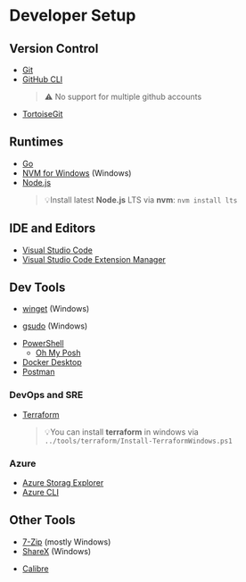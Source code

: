 # Developer Setup

## Version Control

<!-- TODO: Explain how to use Git Credential Manager Core to support multiple GitHub accounts -->

- [Git][git]
- [GitHub CLI][github-cli]
  > ⚠️ No support for multiple github accounts
- [TortoiseGit][tortoisegit]

## Runtimes

- [Go][golang]
- [NVM for Windows][nvm-windows] (Windows)
- [Node.js][nodejs]
  > 💡Install latest **Node.js** LTS via **nvm**: `nvm install lts`

## IDE and Editors

<!-- TODO: Explain PowerShell configuration for VSCode Powershell Extension. Uses different profile (Microsoft.VSCode_profile.ps1)  -->

- [Visual Studio Code][vscode]
- [Visual Studio Code Extension Manager][vscode-vsce]

## Dev Tools

- [winget][winget] (Windows)
<!-- TODO: Explain winget installation for Windows before 11 -->
- [gsudo][gsudo] (Windows)
<!-- TODO: Explain issue with PowerShell version - winget does not provide the latest) -->
- [PowerShell][powershell]
  <!-- TODO: Explain Oh My Posh installation -->
  <!-- TODO: Explain Nerd font installation -->
  <!-- TODO: Explain PowerShell configuration  -->
  - [Oh My Posh][ohmyposh]
- [Docker Desktop][docker-desktop]
- [Postman][postman]

### DevOps and SRE

- [Terraform][terraform]
  > 💡You can install **terraform** in windows via `../tools/terraform/Install-TerraformWindows.ps1`

### Azure

- [Azure Storag Explorer][azure-storage-explorer]
- [Azure CLI][azure-cli]

## Other Tools

- [7-Zip][seven-zip] (mostly Windows)
- [ShareX][sharex] (Windows)
<!-- TODO: Explain how to configure calibre and plugins -->
- [Calibre][calibre]

<!-- Relative Links -->

<!-- Absolute Links -->

[git]: https://git-scm.com/download "Git"
[github-cli]: https://github.com/cli/cli "GitHub CLI"
[tortoisegit]: https://tortoisegit.org "Windows Shell Interface to Git"
[golang]: https://go.dev/doc/install "Go language runtime"
[nvm-windows]: https://github.com/coreybutler/nvm-windows "Node Version Manager for Windows"
[nodejs]: https://nodejs.org/ "Node.js"
[vscode]: https://code.visualstudio.com/download "Visual Studio Code"
[vscode-vsce]: https://github.com/microsoft/vscode-vsce "Visual Studio Code Extension Manager"
[winget]: https://github.com/microsoft/winget-cli "Windows Package Manager Client"
[gsudo]: https://gerardog.github.io/gsudo/docs/install "gsudo"
[powershell]: https://docs.microsoft.com/en-us/powershell/scripting/install/installing-powershell "PowerShell"
[ohmyposh]: https://ohmyposh.dev/docs "Oh My Posh"
[docker-desktop]: https://docs.docker.com/desktop/#download-and-install "Docker Desktop"
[postman]: https://www.postman.com/downloads "Postman"
[terraform]: https://www.terraform.io/downloads "Terraform"
[azure-cli]: https://docs.microsoft.com/en-us/cli/azure/install-azure-cli "Azure CLI"
[azure-storage-explorer]: https://azure.microsoft.com/en-us/products/storage/storage-explorer "Azure Storage Explorer"
[seven-zip]: https://www.7-zip.org/download.html "7-Zip is a file archiver with a high compression ratio"
[sharex]: https://getsharex.com "ShareX: Screen capture, file sharing and productivity tool"
[calibre]: https://calibre-ebook.com/download "Calibre"
